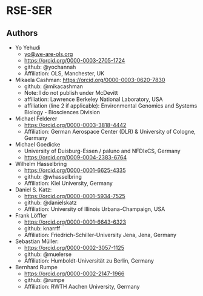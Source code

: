# RSE-SER

## Authors

- Yo Yehudi 
    - yo@we-are-ols.org  
    - https://orcid.org/0000-0003-2705-1724 
    - github: @yochannah
    - Affiliation: OLS, Manchester, UK
- Mikaela Cashman: https://orcid.org/0000-0003-0620-7830 
    - github: @mikacashman
    - Note: I do not publish under McDevitt
    - affiliation: Lawrence Berkeley National Laboratory, USA
    - affiliation (line 2 if applicable): Environmental Genomics and Systems Biology - Biosciences Division
- Michael Felderer
    - https://orcid.org/0000-0003-3818-4442 
    - Affiliation: German Aerospace Center (DLR) & University of Cologne, Germany
- Michael Goedicke 
    - University of Duisburg-Essen / paluno and NFDIxCS, Germany 
    - https://orcid.org/0009-0004-2383-6764
- Wilhelm Hasselbring
    - https://orcid.org/0000-0001-6625-4335
    - github: @whasselbring
    - Affiliation: Kiel University, Germany
- Daniel S. Katz: 
    - https://orcid.org/0000-0001-5934-7525
    - github: @danielskatz
    - Affiliation: University of Illinois Urbana-Champaign, USA
- Frank Löffler
    - https://orcid.org/0000-0001-6643-6323
    - github: knarrff
    - Affiliation: Friedrich-Schiller-University Jena, Jena, Germany
- Sebastian Müller: ​​
    - https://orcid.org/0000-0002-3057-1125 
    - github: @muelerse
    - Affiliation: Humboldt-Universität zu Berlin, Germany
- Bernhard Rumpe
    - https://orcid.org/0000-0002-2147-1966
    - github: @rumpe 
    - Affiliation: RWTH Aachen University, Germany
